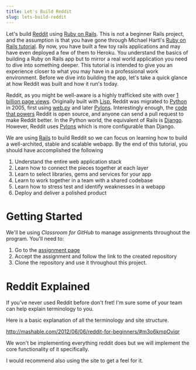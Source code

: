 ```yaml
---
title: Let's Build Reddit
slug: lets-build-reddit
---
```


Let's build [Reddit](https://www.reddit.com/) using [Ruby on Rails](http://rubyonrails.org/). This is not a beginner Rails project, and the assumption is that you have gone through Michael Hartl's [Ruby on Rails tutorial](https://www.railstutorial.org/book). By now, you have built a few toy rails applications and may have even deployed a few of them to Heroku. You understand the basics of building a Ruby on Rails app but to mirror a real world application you need to dive into something deeper. This tutorial is intended to give you an experience closer to what you may have in a professional work environment. Before we dive into building the app, let's take a quick glance at how Reddit was built and how it run's today.

Reddit, as you might be well-aware is a highly trafficked site with over [1 billion page views](http://highscalability.com/blog/2013/8/26/reddit-lessons-learned-from-mistakes-made-scaling-to-1-billi.html). Originally built with [Lisp](https://en.wikipedia.org/wiki/Lisp_\(programming_language\)), Reddit was migrated to [Python](http://www.aaronsw.com/weblog/rewritingreddit) in 2005, first using [web.py](http://webpy.org/) and later [Pylons](http://www.pylonsproject.org/). Interestingly enough, the [code that powers](https://github.com/reddit/reddit) Reddit is open source, and anyone can send a pull request to make Reddit better. In the Python world, the equivalent of Rails is [Django](https://www.djangoproject.com/). However, Reddit uses [Pylons](http://www.pylonsproject.org/) which is more configurable than Django.

We are using [Rails](http://rubyonrails.org/) to build Reddit so we can focus on learning how to build a well-archited, stable and scalable webapp. By the end of this tutorial, you should have accomplished the following

1. Understand the entire web application stack
2. Learn how to connect the pieces together at each layer
3. Learn to select libraries, gems and services for your app
3. Learn to work together in a team with a shared codebase
4. Learn how to stress test and identify weaknesses in a webapp
5. Deploy and deliver a polished product

Getting Started
==

We'll be using *Classroom for GitHub* to manage assignments throughout the program. You'll need to:

1. Go to the [assignment page]()
2. Accept the assignment and follow the link to the created repository
3. Clone the repository and use it throughout this project.

Reddit Explained
==

If you've never used Reddit before don't fret! I'm sure some of your team can help explain terminology to you.

Here is a basic explanation of all the terminology and site structure.

http://mashable.com/2012/06/06/reddit-for-beginners/#m3o6kmpOviqr

We won't be implementing everything reddit does but we will implement the core functionality of it specifically.

I would recommend also using the site to get a feel for it.

